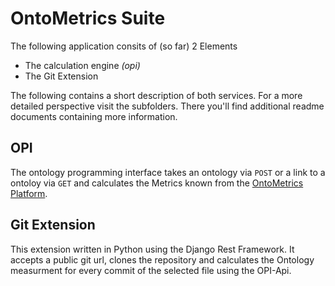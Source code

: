 # OntoMetrics Suite

The following application consits of (so far) 2 Elements
- The calculation engine *(opi)*
- The Git Extension

The following contains a short description of both services. For a more detailed perspective visit the subfolders. There you'll find additional readme documents containing more information.
## OPI
The ontology programming interface takes an ontology via `POST` or a link to a ontoloy via `GET` and calculates the Metrics known from the [OntoMetrics Platform](ontometrics.informatik.uni-rostock.de).

## Git Extension
This extension written in Python using the Django Rest Framework. It accepts a public git url, clones the repository and calculates the Ontology measurment for every commit of the selected file using the OPI-Api.